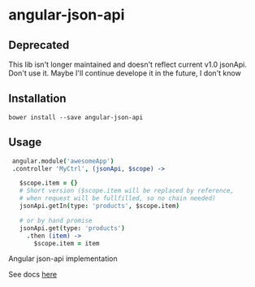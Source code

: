 angular-json-api
================

## Deprecated
This lib isn't longer maintained and doesn't reflect current v1.0 jsonApi. Don't use it. Maybe I'll continue develope it in the future, I don't know

## Installation

```bower install --save angular-json-api```

## Usage

```coffee
 angular.module('awesomeApp')
 .controller 'MyCtrl', (jsonApi, $scope) ->

   $scope.item = {}
   # Short version ($scope.item will be replaced by reference,
   # when request will be fullfilled, so no chain needed)
   jsonApi.getIn(type: 'products', $scope.item)

   # or by hand promise
   jsonApi.get(type: 'products')
     .then (item) ->
       $scope.item = item
```


Angular json-api implementation

See docs [here](http://alexbyk.github.io/angular-json-api/angular-json-api.html)
